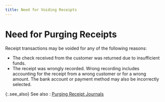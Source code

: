 ```yaml
---
title: Need for Voiding Receipts
---
```


# Need for Purging Receipts


Receipt transactions may be voided for any of the following reasons:

- The check received  from the customer was returned due to insufficient funds.
- The receipt  was wrongly recorded. Wrong recording includes accounting for the receipt  from a wrong customer or for a wrong amount. The bank account or payment  method may also be incorrectly selected.



{:.see_also}
See also
: [Purging  Receipt Journals]({{site.acc_baseurl}}/customer-receipts-and-refunds/receipt-jrnl-proc/rcp-jrnl-purge-trans/voiding_receipts_journals.html)
